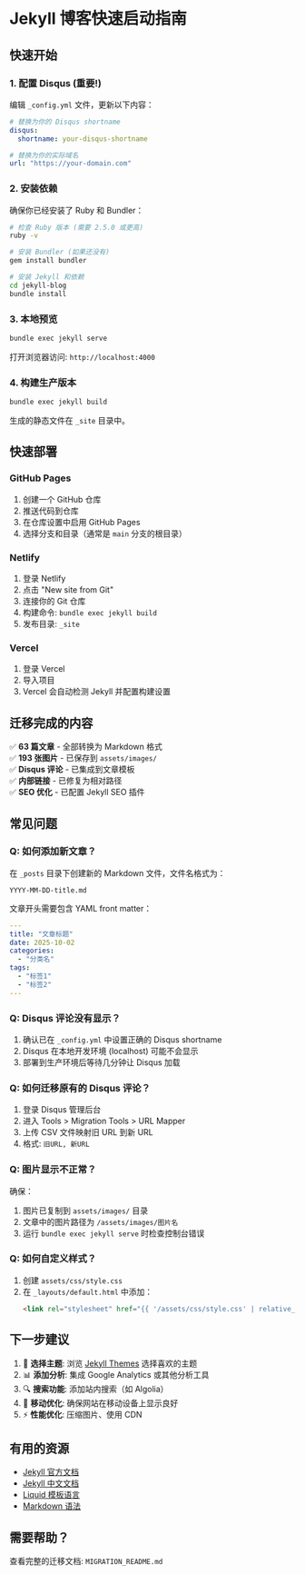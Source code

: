 # Jekyll 博客快速启动指南

## 快速开始

### 1. 配置 Disqus (重要!)

编辑 `_config.yml` 文件，更新以下内容：

```yaml
# 替换为你的 Disqus shortname
disqus:
  shortname: your-disqus-shortname

# 替换为你的实际域名
url: "https://your-domain.com"
```

### 2. 安装依赖

确保你已经安装了 Ruby 和 Bundler：

```bash
# 检查 Ruby 版本 (需要 2.5.0 或更高)
ruby -v

# 安装 Bundler (如果还没有)
gem install bundler

# 安装 Jekyll 和依赖
cd jekyll-blog
bundle install
```

### 3. 本地预览

```bash
bundle exec jekyll serve
```

打开浏览器访问: `http://localhost:4000`

### 4. 构建生产版本

```bash
bundle exec jekyll build
```

生成的静态文件在 `_site` 目录中。

## 快速部署

### GitHub Pages

1. 创建一个 GitHub 仓库
2. 推送代码到仓库
3. 在仓库设置中启用 GitHub Pages
4. 选择分支和目录（通常是 `main` 分支的根目录）

### Netlify

1. 登录 Netlify
2. 点击 "New site from Git"
3. 连接你的 Git 仓库
4. 构建命令: `bundle exec jekyll build`
5. 发布目录: `_site`

### Vercel

1. 登录 Vercel
2. 导入项目
3. Vercel 会自动检测 Jekyll 并配置构建设置

## 迁移完成的内容

✅ **63 篇文章** - 全部转换为 Markdown 格式  
✅ **193 张图片** - 已保存到 `assets/images/`  
✅ **Disqus 评论** - 已集成到文章模板  
✅ **内部链接** - 已修复为相对路径  
✅ **SEO 优化** - 已配置 Jekyll SEO 插件  

## 常见问题

### Q: 如何添加新文章？

在 `_posts` 目录下创建新的 Markdown 文件，文件名格式为：
```
YYYY-MM-DD-title.md
```

文章开头需要包含 YAML front matter：
```yaml
---
title: "文章标题"
date: 2025-10-02
categories: 
  - "分类名"
tags: 
  - "标签1"
  - "标签2"
---
```

### Q: Disqus 评论没有显示？

1. 确认已在 `_config.yml` 中设置正确的 Disqus shortname
2. Disqus 在本地开发环境 (localhost) 可能不会显示
3. 部署到生产环境后等待几分钟让 Disqus 加载

### Q: 如何迁移原有的 Disqus 评论？

1. 登录 Disqus 管理后台
2. 进入 Tools > Migration Tools > URL Mapper
3. 上传 CSV 文件映射旧 URL 到新 URL
4. 格式: `旧URL, 新URL`

### Q: 图片显示不正常？

确保：
1. 图片已复制到 `assets/images/` 目录
2. 文章中的图片路径为 `/assets/images/图片名`
3. 运行 `bundle exec jekyll serve` 时检查控制台错误

### Q: 如何自定义样式？

1. 创建 `assets/css/style.css`
2. 在 `_layouts/default.html` 中添加：
   ```html
   <link rel="stylesheet" href="{{ '/assets/css/style.css' | relative_url }}">
   ```

## 下一步建议

1. 🎨 **选择主题**: 浏览 [Jekyll Themes](https://jekyllthemes.io/) 选择喜欢的主题
2. 📊 **添加分析**: 集成 Google Analytics 或其他分析工具
3. 🔍 **搜索功能**: 添加站内搜索（如 Algolia）
4. 📱 **移动优化**: 确保网站在移动设备上显示良好
5. ⚡ **性能优化**: 压缩图片、使用 CDN

## 有用的资源

- [Jekyll 官方文档](https://jekyllrb.com/docs/)
- [Jekyll 中文文档](http://jekyllcn.com/)
- [Liquid 模板语言](https://shopify.github.io/liquid/)
- [Markdown 语法](https://www.markdownguide.org/)

## 需要帮助？

查看完整的迁移文档: `MIGRATION_README.md`


